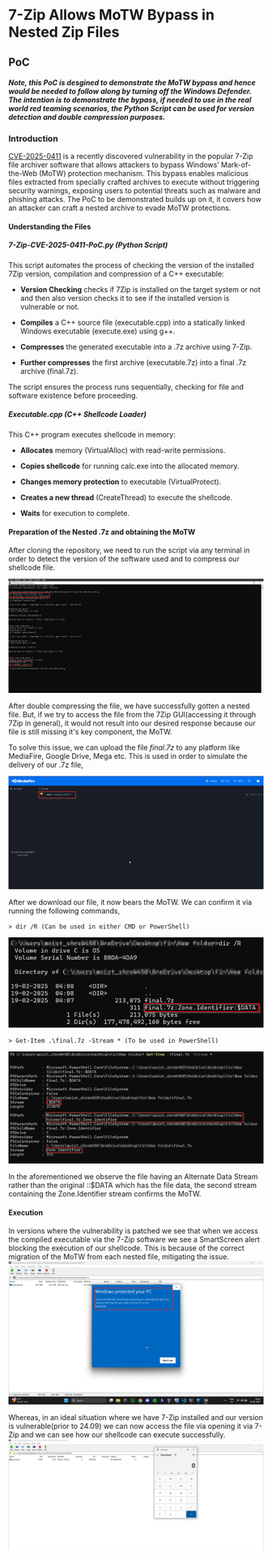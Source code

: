 
# 7-Zip Allows MoTW Bypass in Nested Zip Files

## PoC
##### **Note**, this PoC is desgined to demonstrate the MoTW bypass and hence would be needed to follow along by turning _**off**_ the **Windows Defender**. The intention is to demonstrate the bypass, if needed to use in the real world red teaming scenarios, the Python Script can be used for version detection and double compression purposes.
### Introduction
[CVE-2025-0411](https://nvd.nist.gov/vuln/detail/CVE-2025-0411) is a recently discovered vulnerability in the popular 7-Zip file archiver software that allows attackers to bypass Windows’ Mark-of-the-Web (MoTW) protection mechanism. This bypass enables malicious files extracted from specially crafted archives to execute without triggering security warnings, exposing users to potential threats such as malware and phishing attacks. The PoC to be demonstrated builds up on it, it covers how an attacker can craft a nested archive to evade MoTW protections.

#### Understanding the Files 

##### 7-Zip-CVE-2025-0411-PoC.py (Python Script) 
This script automates the process of checking the version of the installed 7Zip version, compilation and compression of a C++ executable: 

* **Version Checking** checks if 7Zip is installed on the target system or not and then also version checks it to see if the installed version is vulnerable or not. 

* **Compiles** a C++ source file (executable.cpp) into a statically linked Windows executable (execute.exe) using g++. 

* **Compresses** the generated executable into a .7z archive using 7-Zip. 

* **Further compresses** the first archive (executable.7z) into a final .7z archive (final.7z). 

The script ensures the process runs sequentially, checking for file and software existence before proceeding. 

##### Executable.cpp (C++ Shellcode Loader) 

This C++ program executes shellcode in memory: 

* **Allocates** memory (VirtualAlloc) with read-write permissions. 

* **Copies shellcode** for running calc.exe into the allocated memory. 

* **Changes memory protection** to executable (VirtualProtect). 

* **Creates a new thread** (CreateThread) to execute the shellcode. 

* **Waits** for execution to complete. 

#### Preparation of the Nested .7z and obtaining the MoTW 
After cloning the repository, we need to run the script via any terminal in order to detect the version of the software used and to compress our shellcode file.

![Command Execution](pictures/double_compression.png "Running the Python Script")

After double compressing the file, we have successfully gotten a nested file. But, if we try to access the file from the 7Zip GUI(accessing it through 7Zip in general), it would not result into our desired response because our file is still missing it's key component, the MoTW.  

To solve this issue, we can upload the file _final.7z_ to any platform like MediaFire, Google Drive, Mega etc. This is used in order to simulate the delivery of our .7z file,  

![MediaFire Interface](pictures/mediafire.png "Final file uploaded on MediaFire")

After we download our file, it now bears the MoTW. We can confirm it via running the following commands, 

    > dir /R (Can be used in either CMD or PowerShell)
    
![Command Execution](pictures/dir_command.png "Output of Dir /R")

    > Get-Item .\final.7z -Stream * (To be used in PowerShell)
 
![Command Execution](pictures/powershell_stream.png "Output of the PowerShell command")

In the aforementioned we observe the file having an Alternate Data Stream rather than the original ::$DATA which has the file data, the second stream containing the Zone.Identifier stream confirms the MoTW. 


#### Execution 

In versions where the vulnerability is patched we see that when we access the compiled executable via the 7-Zip software we see a SmartScreen alert blocking the execution of our shellcode. This is because of the correct migration of the MoTW from each nested file, mitigating the issue. 
[![SmartScreen blocking the shellcode execution](pictures/SmartScreen.png)](videos/SmartScreen.mp4)

Whereas, in an ideal situation where we have 7-Zip installed and our version is vulnerable(prior to 24.09) we can now access the file via opening it via 7-Zip and we can see how our shellcode can execute successfully. 
[![Execution of the shellcode](pictures/calc.png)](videos/Calc.mp4)



